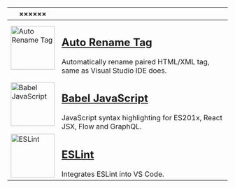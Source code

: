 | ××××××                                                                                                                                                                                                                                                                                                    |                                                                                                                                                                                                      |
| --------------------------------------------------------------------------------------------------------------------------------------------------------------------------------------------------------------------------------------------------------------------------------------------------------- | ---------------------------------------------------------------------------------------------------------------------------------------------------------------------------------------------------- |
| <a href="https://marketplace.visualstudio.com/items?itemName=formulahendry.auto-rename-tag"><img width="100" src="https://formulahendry.gallerycdn.vsassets.io/extensions/formulahendry/auto-rename-tag/0.1.10/1644319230173/Microsoft.VisualStudio.Services.Icons.Default" alt="Auto Rename Tag">        | <h2><a href="https://marketplace.visualstudio.com/items?itemName=formulahendry.auto-rename-tag">Auto Rename Tag</a></h2>Automatically rename paired HTML/XML tag, same as Visual Studio IDE does.    |
| <a href="https://marketplace.visualstudio.com/items?itemName=mgmcdermott.vscode-language-babel"><img width="100" src="https://mgmcdermott.gallerycdn.vsassets.io/extensions/mgmcdermott/vscode-language-babel/0.0.36/1643656897832/Microsoft.VisualStudio.Services.Icons.Default" alt="Babel JavaScript"> | <h2><a href="https://marketplace.visualstudio.com/items?itemName=mgmcdermott.vscode-language-babel">Babel JavaScript</a></h2>JavaScript syntax highlighting for ES201x, React JSX, Flow and GraphQL. |
| <a href="https://marketplace.visualstudio.com/items?itemName=dbaeumer.vscode-eslint"><img width="100" src="https://dbaeumer.gallerycdn.vsassets.io/extensions/dbaeumer/vscode-eslint/2.3.0/1670230582430/Microsoft.VisualStudio.Services.Icons.Default" alt="ESLint">                                     | <h2><a href="https://marketplace.visualstudio.com/items?itemName=dbaeumer.vscode-eslint">ESLint</a></h2>Integrates ESLint into VS Code.                                                              |
